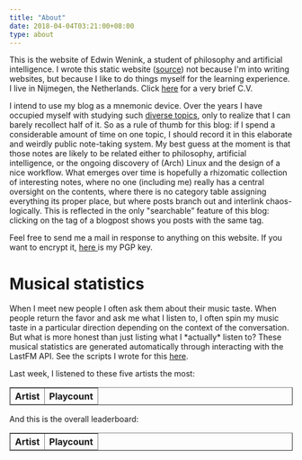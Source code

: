 ```yaml
---
title: "About"
date: 2018-04-04T03:21:00+08:00
type: about
---
```


<meta charset="UTF-8">
<head>
	<script src="https://ajax.googleapis.com/ajax/libs/jquery/3.3.1/jquery.min.js"></script>
	<script src ="/scripts/lastfm_query.js"> </script>
</head>

This is the website of Edwin Wenink, a student of philosophy and artificial intelligence. 
I wrote this static website (<a href="https://github.com/EdwinWenink/personal_website">source</a>) not because I'm into writing websites, but because I like to do things myself for the learning experience.
I live in Nijmegen, the Netherlands. Click [here]({{<baseurl>}}etc/cv) for a very brief C.V.

I intend to use my blog as a mnemonic device.
Over the years I have occupied myself with studying such [diverse topics]({{<baseurl>}}etc/courses), only to realize that I can barely recollect half of it.
So as a rule of thumb for this blog: if I spend a considerable amount of time on one topic, I should record it in this elaborate and weirdly public note-taking system.
My best guess at the moment is that those notes are likely to be related     either to philosophy, artificial intelligence, or the ongoing discovery of (Arch) Linux and the design of a nice workflow.
What emerges over time is hopefully a rhizomatic collection of interesting notes, where no one (including me) really has a central oversight on the contents, where there is no category table assigning everything its proper place, but where posts branch out and interlink chaos-logically. This is reflected in the only "searchable” feature of this blog: clicking on the tag of a blogpost shows you posts with the same tag.

Feel free to send me a mail in response to anything on this website.
If you want to encrypt it, <a href="https://www.edwinwenink.xyz/page/pgp.html"> here </a> is my PGP key.

<html>
	<h1> Musical statistics </h1>
	<div>
		<p> 
		When I meet new people I often ask them about their music taste.
		When people return the favor and ask me what I listen to, I often spin my music taste in a particular direction depending on the context of the conversation. But what is more honest than just listing what I *actually* listen to?
		These musical statistics are generated automatically
		through interacting with the LastFM API. 
		See the scripts I wrote for this <a href="https://github.com/EdwinWenink/personal_website/tree/master/static/scripts">here</a>.
		</p>
		<p id="now_playing"></p>
	</div>
	<div>
		<p> Last week, I listened to these five artists the most: </p>
		<table id="weekly_artists" border="1">
			<thead> 
				<th> Artist </th>
				<th> Playcount </th>
			</thead>
			<tbody>
			</tbody>
		</table>
	</div>
	<div>
		<p> And this is the overall leaderboard: </p>
		<table id="artists" border="1">
			<thead> 
				<th> Artist </th>
				<th> Playcount </th>
			</thead>
			<tbody>
			</tbody>
		</table>
	</div>
	<div>
		<p id="tags"></p>
	</div>
</html>

